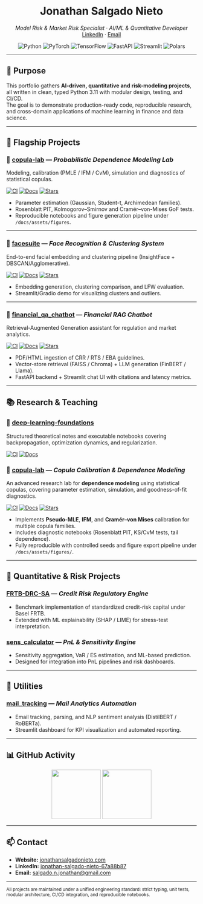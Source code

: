 <!-- ===== Professional Portfolio README — Limman-qaidev ===== -->

<h1 align="center">Jonathan Salgado Nieto</h1>
<p align="center">
  <em>Model Risk & Market Risk Specialist · AI/ML & Quantitative Developer</em><br/>
  <a href="https://www.linkedin.com/in/jonathan-salgado-nieto-67a88b87">LinkedIn</a> ·
  <a href="mailto:salgado.n.jonathan@gmail.com">Email</a>
</p>

<p align="center">
  <img src="https://img.shields.io/badge/Python-3.11-3776AB?logo=python&logoColor=white" alt="Python"/>
  <img src="https://img.shields.io/badge/PyTorch-%F0%9F%A7%A1-red?logo=pytorch&logoColor=white" alt="PyTorch"/>
  <img src="https://img.shields.io/badge/TensorFlow-2.x-orange?logo=tensorflow&logoColor=white" alt="TensorFlow"/>
  <img src="https://img.shields.io/badge/FastAPI-0.x-009688?logo=fastapi&logoColor=white" alt="FastAPI"/>
  <img src="https://img.shields.io/badge/Streamlit-1.x-FF4B4B?logo=streamlit&logoColor=white" alt="Streamlit"/>
  <img src="https://img.shields.io/badge/Polars-DataFrame-lightgrey?logo=python" alt="Polars"/>
</p>

---

## 🎯 Purpose

This portfolio gathers **AI-driven, quantitative and risk-modeling projects**, all written in clean, typed Python 3.11 with modular design, testing, and CI/CD.  
The goal is to demonstrate production-ready code, reproducible research, and cross-domain applications of machine learning in finance and data science.

---

## 🚀 Flagship Projects

### 🧩 [copula-lab](https://github.com/Limman-qaidev/copula-lab) — *Probabilistic Dependence Modeling Lab*

Modeling, calibration (PMLE / IFM / CvM), simulation and diagnostics of statistical copulas.

<p>
  <a href="https://github.com/Limman-qaidev/copula-lab/actions/workflows/ci.yml"><img src="https://github.com/Limman-qaidev/copula-lab/actions/workflows/ci.yml/badge.svg" alt="CI"/></a>
  <a href="https://github.com/Limman-qaidev/copula-lab/tree/main/docs"><img src="https://img.shields.io/badge/docs-available-informational" alt="Docs"/></a>
  <a href="https://github.com/Limman-qaidev/copula-lab/stargazers"><img src="https://img.shields.io/github/stars/Limman-qaidev/copula-lab?style=social" alt="Stars"/></a>
</p>

- Parameter estimation (Gaussian, Student-t, Archimedean families).  
- Rosenblatt PIT, Kolmogorov–Smirnov and Cramér–von-Mises GoF tests.  
- Reproducible notebooks and figure generation pipeline under `/docs/assets/figures`.

---

### 🧠 [facesuite](https://github.com/Limman-qaidev/facesuite) — *Face Recognition & Clustering System*

End-to-end facial embedding and clustering pipeline (InsightFace + DBSCAN/Agglomerative).

<p>
  <a href="https://github.com/Limman-qaidev/facesuite/actions/workflows/ci.yml"><img src="https://github.com/Limman-qaidev/facesuite/actions/workflows/ci.yml/badge.svg" alt="CI"/></a>
  <a href="https://github.com/Limman-qaidev/facesuite/tree/main/docs"><img src="https://img.shields.io/badge/docs-available-informational" alt="Docs"/></a>
  <a href="https://github.com/Limman-qaidev/facesuite/stargazers"><img src="https://img.shields.io/github/stars/Limman-qaidev/facesuite?style=social" alt="Stars"/></a>
</p>

- Embedding generation, clustering comparison, and LFW evaluation.  
- Streamlit/Gradio demo for visualizing clusters and outliers.  

---

### 💬 [financial_qa_chatbot](https://github.com/Limman-qaidev/financial_qa_chatbot) — *Financial RAG Chatbot*

Retrieval-Augmented Generation assistant for regulation and market analytics.

<p>
  <a href="https://github.com/Limman-qaidev/financial_qa_chatbot/actions/workflows/ci.yml"><img src="https://github.com/Limman-qaidev/financial_qa_chatbot/actions/workflows/ci.yml/badge.svg" alt="CI"/></a>
  <a href="https://github.com/Limman-qaidev/financial_qa_chatbot/tree/main/docs"><img src="https://img.shields.io/badge/docs-available-informational" alt="Docs"/></a>
  <a href="https://github.com/Limman-qaidev/financial_qa_chatbot/stargazers"><img src="https://img.shields.io/github/stars/Limman-qaidev/financial_qa_chatbot?style=social" alt="Stars"/></a>
</p>

- PDF/HTML ingestion of CRR / RTS / EBA guidelines.  
- Vector-store retrieval (FAISS / Chroma) + LLM generation (FinBERT / Llama).  
- FastAPI backend + Streamlit chat UI with citations and latency metrics.

---

## 📚 Research & Teaching

### 🧮 [deep-learning-foundations](https://github.com/Limman-qaidev/deep-learning-foundations)

Structured theoretical notes and executable notebooks covering backpropagation, optimization dynamics, and regularization.

<p>
  <a href="https://github.com/Limman-qaidev/deep-learning-foundations/actions/workflows/ci.yml"><img src="https://github.com/Limman-qaidev/deep-learning-foundations/actions/workflows/ci.yml/badge.svg" alt="CI"/></a>
  <a href="https://github.com/Limman-qaidev/deep-learning-foundations/tree/main/notebooks"><img src="https://img.shields.io/badge/docs-notebooks-informational" alt="Docs"/></a>
</p>

### 🔗 [copula-lab](https://github.com/Limman-qaidev/copula-lab) — *Copula Calibration & Dependence Modeling*

An advanced research lab for **dependence modeling** using statistical copulas, covering parameter estimation, simulation, and goodness-of-fit diagnostics.

<p>
  <a href="https://github.com/Limman-qaidev/copula-lab/actions/workflows/ci.yml"><img src="https://github.com/Limman-qaidev/copula-lab/actions/workflows/ci.yml/badge.svg" alt="CI"/></a>
  <a href="https://github.com/Limman-qaidev/copula-lab/tree/main/docs"><img src="https://img.shields.io/badge/docs-available-informational" alt="Docs"/></a>
  <a href="https://github.com/Limman-qaidev/copula-lab/stargazers"><img src="https://img.shields.io/github/stars/Limman-qaidev/copula-lab?style=social" alt="Stars"/></a>
</p>

- Implements **Pseudo-MLE**, **IFM**, and **Cramér–von Mises** calibration for multiple copula families.  
- Includes diagnostic notebooks (Rosenblatt PIT, KS/CvM tests, tail dependence).  
- Fully reproducible with controlled seeds and figure export pipeline under `/docs/assets/figures/`.  

---

## 🏦 Quantitative & Risk Projects

### [FRTB-DRC-SA](https://github.com/Limman-qaidev/FRTB-DRC-SA) — *Credit Risk Regulatory Engine*
- Benchmark implementation of standardized credit-risk capital under Basel FRTB.  
- Extended with ML explainability (SHAP / LIME) for stress-test interpretation.  

### [sens_calculator](https://github.com/Limman-qaidev/sens_calculator) — *PnL & Sensitivity Engine*
- Sensitivity aggregation, VaR / ES estimation, and ML-based prediction.  
- Designed for integration into PnL pipelines and risk dashboards.  

---

## 🧰 Utilities

### [mail_tracking](https://github.com/Limman-qaidev/mail_tracking) — *Mail Analytics Automation*
- Email tracking, parsing, and NLP sentiment analysis (DistilBERT / RoBERTa).  
- Streamlit dashboard for KPI visualization and automated reporting.  

---

## 📊 GitHub Activity

<p align="center">
  <img src="https://github-readme-stats.vercel.app/api?username=Limman-qaidev&show_icons=true&theme=default" height="130"/>
  <img src="https://github-readme-stats.vercel.app/api/top-langs?username=Limman-qaidev&layout=compact&theme=default" height="130"/>
</p>

---

## 📫 Contact

- **Website:** [jonathansalgadonieto.com](https://jonathansalgadonieto.com)  
- **LinkedIn:** [jonathan-salgado-nieto-67a88b87](https://www.linkedin.com/in/jonathan-salgado-nieto-67a88b87)  
- **Email:** [salgado.n.jonathan@gmail.com](mailto:salgado.n.jonathan@gmail.com)

---

<sub>All projects are maintained under a unified engineering standard: strict typing, unit tests, modular architecture, CI/CD integration, and reproducible notebooks.</sub>


